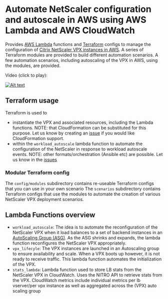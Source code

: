 # Automate NetScaler configuration and autoscale in AWS using AWS Lambda and AWS CloudWatch
Provides  [AWS Lambda](https://aws.amazon.com/lambda) functions and [Terraform](https://terraform.io) configs to manage the configuration of [Citrix NetScaler VPX instances in AWS](https://aws.amazon.com/marketplace/seller-profile?id=fb9c6078-b60f-47f6-8622-49d5e1d5aca7). A series of Terraform modules are provided to build different automation scenarios. A few automation scenarios, including autoscaling of the VPX in AWS, using the modules, are provided. 

Video (click to play): 

[![Alt text](https://i.vimeocdn.com/video/630641428_640.jpg)](https://vimeo.com/214221885)

## Terraform usage
Terraform is used to

* instantiate the VPX and associated resources, including the Lambda functions. NOTE: that CloudFormation can be substituted for this purpose. Let us know by creating an [issue](https://github.com/chiradeep/netscaler-aws-automation/issues) if you would like CloudFormation support.
* within the `workload_autoscale` lambda function to automate the configuration of the NetScaler in response to workload autoscale events. NOTE: other formats/orchestration (Ansible etc) are possible. Let us know in the [issues](https://github.com/chiradeep/netscaler-aws-automation/issues)


### Modular Terraform config
The `config/modules` subdirectory contains re-useable Terraform configs that you can use in your own scenario
The `scenarios` subdirectory contains Terraform configs that use the modules to automate the creation of various NetScaler VPX deployment scenarios.

## Lambda Functions overview
* `workload_autoscale`: The idea is to automate the reconfiguration of the NetScaler VPX when it load balances to a set of backend instances in an [AutoScaling Group (ASG)](https://aws.amazon.com/autoscaling/). As the ASG shrinks and expands, the lambda function reconfigures the NetScaler VPX appropriately.
* `vpx_lifecyle`: The VPX instances are launched in an Autoscaling group to ensure availability and scale. When a VPX boots up however, it is not ready to receive traffic. This lambda function automates the initialization of the VPX.
* `stats_lambda`: Lambda function used to store LB stats from the NetScaler VPX in CloudWatch. Uses the NITRO API to retrieve stats from the VPX. CloudWatch metrics include individual metrics per lb vserver/per vpx instance as well as aggregated across the (VPX) auto scaling group

